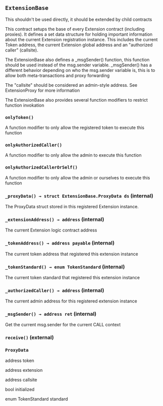 ## `ExtensionBase`

This shouldn't be used directly, it should be extended by child contracts


This contract setups the base of every Extension contract (including proxies). It
defines a set data structure for holding important information about the current Extension
registration instance. This includes the current Token address, the current Extension
global address and an "authorized caller" (callsite).

The ExtensionBase also defines a _msgSender() function, this function should be used
instead of the msg.sender variable. _msgSender() has a different behavior depending
on who the msg.sender variable is, this is to allow both meta-transactions and
proxy forwarding

The "callsite" should be considered an admin-style address. See
ExtensionProxy for more information

The ExtensionBase also provides several function modifiers to restrict function
invokation

### `onlyToken()`



A function modifier to only allow the registered token to execute this function

### `onlyAuthorizedCaller()`



A function modifier to only allow the admin to execute this function

### `onlyAuthorizedCallerOrSelf()`



A function modifier to only allow the admin or ourselves to execute this function


### `_proxyData() → struct ExtensionBase.ProxyData ds` (internal)



The ProxyData struct stored in this registered Extension instance.

### `_extensionAddress() → address` (internal)



The current Extension logic contract address

### `_tokenAddress() → address payable` (internal)



The current token address that registered this extension instance

### `_tokenStandard() → enum TokenStandard` (internal)



The current token standard that registered this extension instance


### `_authorizedCaller() → address` (internal)



The current admin address for this registered extension instance

### `_msgSender() → address ret` (internal)



Get the current msg.sender for the current CALL context

### `receive()` (external)







### `ProxyData`


address token


address extension


address callsite


bool initialized


enum TokenStandard standard



